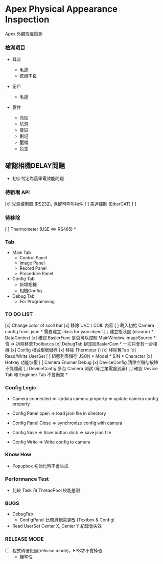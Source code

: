 ﻿
# Apex Physical Appearance Inspection 

Apex 外觀瑕疵檢測 

### 檢測項目

* 耳朵
	* 毛邊
	* 銑銷不良


* 窗戶
	* 毛邊


* 管件
	* 亮紋
	* 坑洞
	* 黃斑
	* 劃記
	* 壓傷
	* 色差


## 確認相機DELAY問題

* 初步判定為舊筆電效能問題

### 待新增 API

[x] 光源控制器 (RS232), 保留可呼叫物件
[ ] 馬達控制 (EtherCAT)
[ ] 

### 待移除

[ ] Thermometer (USE <=> RS485)
*

### Tab

* Main Tab
	* Control Panel
	* Image Panel
	* Record Panel
	* Procedure Panel
* Config Tab
	* 新增相機
	* 相機Config
* Debug Tab
	* For Programming

### TO DO LIST

[x] Change color of scoll bar
[x] 移除 UVC / COIL 內容 
[ ] 載入初始 Camera config from .json
	* 需要建立 class for json object
[ ] 建立樹狀圖 (draw.io) 
	* DataContext
[x] 確認 BaslerFunc 是否可以控制 MainWindow.ImageSource
	* 否 => 拆除移至Toolbar.cs
[x] DebugTab 綁定回BaslerCam
	* 一次只會有一台相機
[x] Config 根據型號儲存
[x] 移除 Thermoter ()
[x] 移除舊Tab
[x] Read/Write UserSet
[ ] 組態列表儲存 JSON
	* Model
	* S/N
	* Character
[x] Hotkey 功能恢復
[ ] Camera Enumer Debug
[x] DeviceConfig 清除空儲存按鈕不能隱藏
[ ] DeviceConfig 多台 Camera 測試 (等工業電腦到廠)
[ ] 確認 Device Tab 和 Enginner Tab 不會衝突
	* 

### Config Logic

* Camera connected => Updata camera property => update camera config property

* Config Panel open => load json file in directory 

* Config Panel Close => synchronize config with camera
 
* Config Save => Save button click => save json file 

* Config Write => Write config to camera

### Know How

* Popupbox 初始化時不會生成

### Performance Test

* 比較 Task 和 ThreadPool 校能差別

### BUGS

* DebugTab
	 * ConfigPanel 比較邏輯需更改 (Textbox & Config)
* Read UserSet Center X, Center Y 紀錄會失效

###  RELEASE MODE 

* [ ] 程式碼優化過(release mode)，FPS才不會掉張
	* 機率性

### 